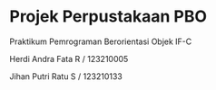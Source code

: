 # Projek Perpustakaan PBO
Praktikum Pemrograman Berorientasi Objek 
IF-C

Herdi Andra Fata R / 123210005

Jihan Putri Ratu S / 123210133
